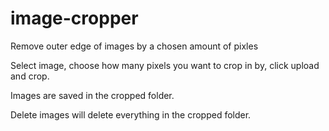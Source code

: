 # image-cropper
Remove outer edge of images by a chosen amount of pixles

Select image, choose how many pixels you want to crop in by, click upload and crop.

Images are saved in the cropped folder.

Delete images will delete everything in the cropped folder.

